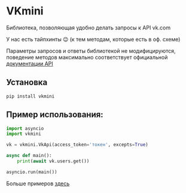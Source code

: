 # VKmini

Библиотека, позволяющая удобно делать запросы к API vk.com

У нас есть тайпхинты 😉 (к тем методам, которые есть в оф. схеме)

Параметры запросов и ответы библиотекой не модифицируются,
поведение методов максимально соответствует официальной [документации API](https://vk.com/dev/methods)

## Установка

```
pip install vkmini
```

## Пример использования:

```python
import asyncio
import vkmini

vk = vkmini.VkApi(access_token='токен', excepts=True)

async def main():
    print(await vk.users.get())

asyncio.run(main())
```

Больше примеров [здесь](https://github.com/Elchinchel/vkmini/tree/master/examples)
